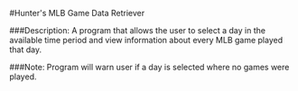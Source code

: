 #Hunter's MLB Game Data Retriever

###Description:
A program that allows the user to select a day in the available time period and view information about every MLB game played that day. 

###Note: 
Program will warn user if a day is selected where no games were played.